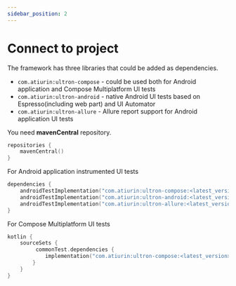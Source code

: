 ```yaml
---
sidebar_position: 2
---
```


# Connect to project

The framework has three libraries that could be added as dependencies.

- `com.atiurin:ultron-compose` - could be used both for Android application and Compose Multiplatform UI tests
- `com.atiurin:ultron-android` - native Android UI tests based on Espresso(including web part) and UI Automator
- `com.atiurin:ultron-allure` - Allure report support for Android application UI tests 

You need **mavenCentral** repository.

```kotlin
repositories {
    mavenCentral()
}
```

For Android application instrumented UI tests
```kotlin
dependencies {
    androidTestImplementation("com.atiurin:ultron-compose:<latest_version>")
    androidTestImplementation("com.atiurin:ultron-android:<latest_version>")
    androidTestImplementation("com.atiurin:ultron-allure:<latest_version>")
}
```

For Compose Multiplatform UI tests
```kotlin
kotlin {
    sourceSets {
         commonTest.dependencies {
            implementation("com.atiurin:ultron-compose:<latest_version>")
        }
    }
}
```